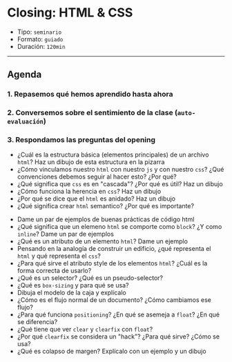 # Closing: HTML & CSS

- Tipo: `seminario`
- Formato: `guiado`
- Duración: `120min`

***

## Agenda

### 1. Repasemos qué hemos aprendido hasta ahora

### 2. Conversemos sobre el sentimiento de la clase (`auto-evaluación`)

### 3. Respondamos las preguntas del opening
- ¿Cuál es la estructura básica (elementos principales) de un archivo
`html`? Haz un dibujo de esta estructura en la pizarra
- ¿Cómo vinculamos nuestro `html` con nuestro `js` y con nuestro `css`?
¿Qué convenciones debemos seguir al hacer esto? ¿Por qué?
- ¿Qué significa que `css` es en "cascada"? ¿Por qué es útil? Haz un dibujo
- ¿Cómo funciona la herencia en `css`? Haz un dibujo
- ¿Por qué se dice que el `html` es anidado? Haz un dibujo
- ¿Qué significa crear `html` semantico? ¿Por qué es importante?
<!-- - ¿Qué se entiende por "meta data"? ¿Para qué sirve? ¿Quién la usa? -->
- Dame un par de ejemplos de buenas prácticas de código html
- ¿Qué significa que un elemeno `html` se comporte como `block`? ¿Y como
`inline`? Dame un par de ejemplos
- ¿Qué es un atributo de un elemento `html`? Dame un ejemplo
- Pensando en la analogía de construir un edificio, ¿qué representa el
`html` y qué representa el `css`?
- ¿Para qué sirve el atributo style de los elementos `html`? ¿Cuál es la
forma correcta de usarlo?
- ¿Qué es un selector? ¿Qué es un pseudo-selector?
- ¿Qué es `box-sizing` y para qué se usa?
- Dibuja el modelo de la caja y explícalo
- ¿Cómo es el flujo normal de un documento? ¿Cómo cambiamos ese flujo?
- ¿Para qué funciona `positioning`? ¿En qué se asemeja a `float`? ¿En qué se diferencia?
- ¿Qué tiene que ver `clear` y `clearfix` con `float`?
- ¿Por qué `clearfix` se considera un "hack"? ¿Para qué sirve? ¿Cómo se usa?
- ¿Qué es colapso de margen? Explícalo con un ejemplo y un dibujo
